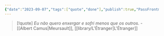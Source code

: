 ```yaml
---
{"date":"2023-09-07","tags":["quote","done"],"publish":true,"PassFrontmatter":true}
---
```


> [!quote] *Eu não quero enxergar e sofri menos que os outros.*
> \- [[Albert Camus\|Meursault]], [[library/L'Étranger\|L'Étranger]]
